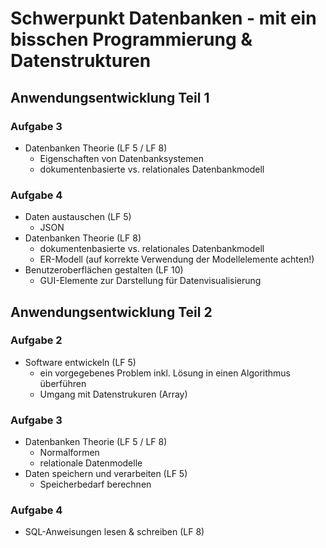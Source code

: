 # Schwerpunkt Datenbanken - mit ein bisschen Programmierung & Datenstrukturen
## Anwendungsentwicklung Teil 1
### Aufgabe 3
* Datenbanken Theorie (LF 5 / LF 8)
	* Eigenschaften von Datenbanksystemen
	* dokumentenbasierte vs. relationales Datenbankmodell

### Aufgabe 4
* Daten austauschen (LF 5)
	* JSON
* Datenbanken Theorie (LF 8)
	* dokumentenbasierte vs. relationales Datenbankmodell
	* ER-Modell (auf korrekte Verwendung der Modellelemente achten!)
* Benutzeroberflächen gestalten (LF 10)
	* GUI-Elemente zur Darstellung für Datenvisualisierung

## Anwendungsentwicklung Teil 2

### Aufgabe 2
* Software entwickeln (LF 5)
	* ein vorgegebenes Problem inkl. Lösung in einen Algorithmus überführen
	* Umgang mit Datenstrukuren (Array)

### Aufgabe 3
* Datenbanken Theorie (LF 5 / LF 8)
	* Normalformen
	* relationale Datenmodelle
* Daten speichern und verarbeiten (LF 5)
	* Speicherbedarf berechnen

### Aufgabe 4
* SQL-Anweisungen lesen & schreiben (LF 8)
